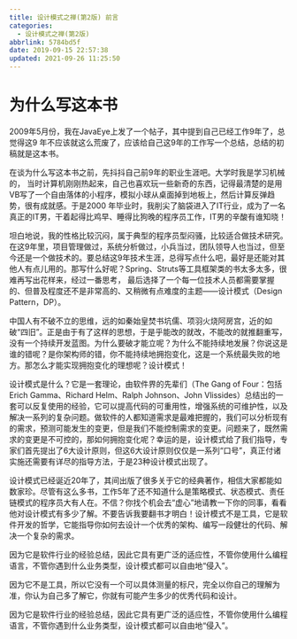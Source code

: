 ```yaml
---
title: 设计模式之禅(第2版) 前言
categories: 
  - 设计模式之禅(第2版)
abbrlink: 5784bd5f
date: 2019-09-15 22:57:38
updated: 2021-09-26 11:25:50
---
```

# 为什么写这本书
2009年5月份，我在JavaEye上发了一个帖子，其中提到自己已经工作9年了，总觉得这9 年不应该就这么荒废了，应该给自己这9年的工作写一个总结，总结的初稿就是这本书。

在谈为什么写这本书之前，先抖抖自己前9年的职业生涯吧。大学时我是学习机械的， 当时计算机刚刚热起来，自己也喜欢玩一些新奇的东西，记得最清楚的是用VB写了一个自由落体的小程序，模拟小球从桌面掉到地板上，然后计算反弹趋势，很有成就感。于是2000 年毕业时，我削尖了脑袋进入了IT行业，成为了一名真正的IT男，干着起得比鸡早、睡得比狗晚的程序员工作，IT男的辛酸有谁知晓！

坦白地说，我的性格比较沉闷，属于典型的程序员型闷骚，比较适合做技术研究。在这9年里，项目管理做过，系统分析做过，小兵当过，团队领导人也当过，但至今还是一个做技术的。要总结这9年技术生涯，总得写点什么吧，最好是还能对其他人有点儿用的。那写什么好呢？Spring、Struts等工具框架类的书太多太多，很难再写出花样来，经过一番思考， 最后选择了一个每一位技术人员都需要掌握的、但普及程度还不是非常高的、又稍微有点难度的主题——设计模式（Design Pattern，DP）。

中国人有不破不立的思维，远的如秦始皇焚书坑儒、项羽火烧阿房宫，近的如破“四旧”。正是由于有了这样的思想，于是乎能改的就改，不能改的就推翻重写，没有一个持续开发蓝图。为什么要破才能立呢？为什么不能持续地发展？你说这是谁的错呢？是你架构师的错，你不能持续地拥抱变化，这是一个系统最失败的地方。那怎么才能实现拥抱变化的理想呢？设计模式！

设计模式是什么？它是一套理论，由软件界的先辈们（The Gang of Four：包括Erich Gamma、Richard Helm、Ralph Johnson、John Vlissides）总结出的一套可以反复使用的经验，它可以提高代码的可重用性，增强系统的可维护性，以及解决一系列的复杂问题。做软件的人都知道需求是最难把握的，我们可以分析现有的需求，预测可能发生的变更，但是我们不能控制需求的变更。问题来了，既然需求的变更是不可控的，那如何拥抱变化呢？幸运的是，设计模式给了我们指导，专家们首先提出了6大设计原则，但这6大设计原则仅仅是一系列“口号”，真正付诸实施还需要有详尽的指导方法，于是23种设计模式出现了。

设计模式已经诞近20年了，其间出版了很多关于它的经典著作，相信大家都能如数家珍。尽管有这么多书，工作5年了还不知道什么是策略模式、状态模式、责任链模式的程序员大有人在。不信？你找个机会去“虚心”地请教一下你的同事，看看他对设计模式有多少了解。不要告诉我要翻书才明白！设计模式不是工具，它是软件开发的哲学，它能指导你如何去设计一个优秀的架构、编写一段健壮的代码、解决一个复杂的需求。

因为它是软件行业的经验总结，因此它具有更广泛的适应性，不管你使用什么编程语言，不管你遇到什么业务类型，设计模式都可以自由地“侵入”。

因为它不是工具，所以它没有一个可以具体测量的标尺，完全以你自己的理解为准，你认为自己多了解它，你就有可能产生多少的优秀代码和设计。

因为它是软件行业的经验总结，因此它具有更广泛的适应性，不管你使用什么编程语言，不管你遇到什么业务类型，设计模式都可以自由地“侵入”。
